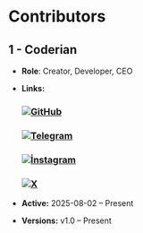 # Contributors

## 1 - Coderian
- **Role**: Creator, Developer, CEO
- **Links:**
    ### [![GitHub](https://img.shields.io/badge/GitHub-Account-black?logo=github)](https://github.com/coderianx)

    ### [![Telegram](https://img.shields.io/badge/Telegram-Account-blue?logo=telegram)](https://t.me/coderian)

    ### [![İnstagram](https://img.shields.io/badge/Instagram-Account-black?logo=instagram)](https://www.instagram.com/the_coderian/)

    ### [![X](https://img.shields.io/badge/X-Account-black?logo=twitter)](https://x.com/the_coderian)

- **Active:** 2025-08-02 – Present
- **Versions:** v1.0 – Present